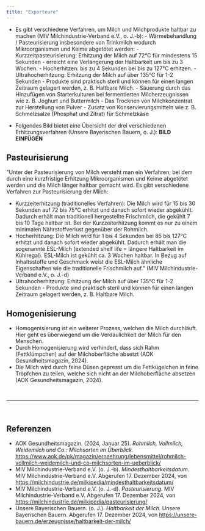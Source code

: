 ```yaml
---
title: "Exporteure"
---
```


- Es gibt verschiedene Verfahren, um Milch und Milchprodukte haltbar zu machen (MIV Milchindustrie-Verband e.V., o. J.-b):
      - Wärmebehandlung / Pasteurisierung insbesondere von Trinkmilch wodurch Mikroorganismen und Keime abgetötet werden:
            - Kurzzeitpasteurisierung: Erhitzung der Milch auf 72°C für mindestens 15 Sekunden - erreicht eine Verlängerung der Haltbarkeit um bis zu 3 Wochen.
            - Hocherhitzen: bis zu 4 Sekunden bei bis zu 127°C erhitzen.
            - Ultrahocherhitzung: Erhitzung der Milch auf über 135°C für 1-2 Sekunden - Produkte sind praktisch steril und können für einen langen Zeitraum gelagert werden, z. B. Haltbare Milch.
      - Säuerung durch das Hinzufügen von Starterkulturen bei fermentierten Milcherzeugnissen wie z. B. Joghurt und Buttermilch
      - Das Trocknen von Milchkonzentrat zur Herstellung von Pulver
      - Zusatz von Konservierungsmitteln wie z. B. Schmelzsalze (Phosphat und Zitrat) für Schmelzkäse 

- Folgendes Bild bietet eine Übersicht der drei verschiedenen Erhitzungsverfahren (Unsere Bayerischen Bauern, o. J.):
**BILD EINFÜGEN**

## Pasteurisierung
"Unter der Pasteurisierung von Milch versteht man ein Verfahren, bei dem durch eine kurzfristige Erhitzung Mikroorganismen und Keime abgetötet werden und die Milch länger haltbar gemacht wird. Es gibt verschiedene Verfahren zur Pasteurisierung der Milch:

  - Kurzzeiterhitzung (traditionelles Verfahren): Die Milch wird für 15 bis 30 Sekunden auf 72 bis 75°C erhitzt und danach sofort wieder abgekühlt. Dadurch erhält man traditionell hergestellte Frischmilch, die gekühlt 7 bis 10 Tage haltbar ist. Bei der Kurzzeiterhitzung kommt es nur zu einem minimalen Nährstoffverlust gegenüber der Rohmilch.
  - Hocherhitzung: Die Milch wird für 1 bis 4 Sekunden bei 85 bis 127°C erhitzt und danach sofort wieder abgekühlt. Dadurch erhält man die sogenannte ESL-Milch (extended shelf life = längere Haltbarkeit im Kühlregal). ESL-Milch ist gekühlt ca. 3 Wochen haltbar. In Bezug auf Inhaltsstoffe und Geschmack weist die ESL-Milch ähnliche Eigenschaften wie die traditionelle Frischmilch auf." (MIV Milchindustrie-Verband e.V., o. J.-d)
  - Ultrahocherhitzung: Erhitzung der Milch auf über 135°C für 1-2 Sekunden - Produkte sind praktisch steril und können für einen langen Zeitraum gelagert werden, z. B. Haltbare Milch.

## Homogenisierung
- Homogenisierung ist ein weiterer Prozess, welchen die Milch durchläuft. Hier geht es überwiegend um die Verdaulichkeit der Milch für den Menschen. 
- Durch Homogenisierung wird verhindert, dass sich Rahm (Fettklümpchen) auf der Milchoberfläche absetzt (AOK Gesundheitsmagazin, 2024). 
- Die Milch wird durch feine Düsen gepresst um die Fettkügelchen in feine Tröpfchen zu teilen, welche sich nicht an der Milchoberfläche absetzen (AOK Gesundheitsmagazin, 2024).



<br>

---

<br> 

## Referenzen
- AOK Gesundheitsmagazin. (2024, Januar 25). *Rohmilch, Vollmilch, Weidemilch und Co.: Milchsorten im Überblick.* <https://www.aok.de/pk/magazin/ernaehrung/lebensmittel/rohmilch-vollmilch-weidemilch-und-co-milchsorten-im-ueberblick/>
- MIV Milchindustrie-Verband e.V. (o. J.-b). *Mindesthaltbarkeitsdatum.* MIV Milchindustrie-Verband e.V. Abgerufen 17. Dezember 2024, von <https://milchindustrie.de/milkipedia/mindesthaltbarkeitsdatum/>
- MIV Milchindustrie-Verband e.V. (o. J.-d). *Pasteurisierung.* MIV Milchindustrie-Verband e.V. Abgerufen 17. Dezember 2024, von <https://milchindustrie.de/milkipedia/pasteurisierung/>
- Unsere Bayerischen Bauern. (o. J.). *Haltbarkeit der Milch.* Unsere Bayerischen Bauern. Abgerufen 17. Dezember 2024, von <https://unsere-bauern.de/erzeugnisse/haltbarkeit-der-milch/>



